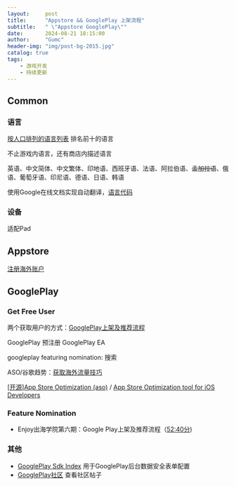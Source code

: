 ```yaml
---
layout:     post
title:      "Appstore && GooglePlay 上架流程"
subtitle:   " \"Appstore GooglePlay\""
date:       2024-08-21 18:15:00
author:     "Gumc"
header-img: "img/post-bg-2015.jpg"
catalog: true
tags:
    - 游戏开发
    - 持续更新
---
```

## Common

### 语言

[按人口排列的语言列表](https://zh.wikipedia.org/wiki/%E6%8C%89%E4%BA%BA%E5%8F%A3%E6%8E%92%E5%88%97%E7%9A%84%E8%AF%AD%E8%A8%80%E5%88%97%E8%A1%A8) 排名前十的语言

不止游戏内语言，还有商店内描述语言

英语、中文简体、中文繁体、印地语、西班牙语、法语、阿拉伯语、~~孟加拉语~~、俄语、葡萄牙语、印尼语、德语、日语、韩语

使用Google在线文档实现自动翻译，[语言代码](https://developers.google.com/admin-sdk/directory/v1/languages?hl=zh-cn)


### 设备

适配Pad

## Appstore

[注册海外账户](注册非中国大陆区)

## GooglePlay

### Get Free User

两个获取用户的方式：[GooglePlay上架及推荐流程](https://www.youtube.com/watch?v=uJCXs4Hvdrc&list=PL4ykYQuQMeWXwmaNkKebDbw6mlSD9ohS5&index=5)

GooglePlay 预注册
GooglePlay EA

googleplay featuring nomination: 搜索

ASO/谷歌趋势：[获取海外流量技巧](https://www.youtube.com/watch?v=PlWRCwI_QF8&list=PL4ykYQuQMeWXwmaNkKebDbw6mlSD9ohS5&index=7)

[[开源]App Store Optimization (aso)](https://github.com/facundoolano/aso) / [App Store Optimization tool for iOS Developers](https://github.com/matteospada/astro)

### Feature Nomination 

* Enjoy出海学院第六期：Google Play上架及推荐流程（[52:40分](https://www.youtube.com/watch?v=uJCXs4Hvdrc&list=PL4ykYQuQMeWXwmaNkKebDbw6mlSD9ohS5&index=4))

### 其他

* [GooglePlay Sdk Index](https://play.google.com/sdks/?hl=zh-cn) 用于GooglePlay后台数据安全表单配置
* [GooglePlay社区](https://support.google.com/googleplay/android-developer/threads?hl=zh-Hans&max_results=20) 查看社区帖子
